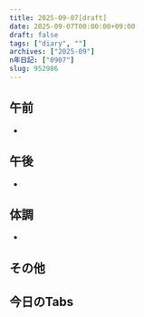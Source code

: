 ```yaml
---
title: 2025-09-07[draft]
date: 2025-09-07T00:00:00+09:00
draft: false
tags: ["diary", ""]
archives: ["2025-09"]
n年日記: ["0907"]
slug: 952986
---
```

## 午前
- 
## 午後
- 
## 体調
- 
## その他
## 今日のTabs